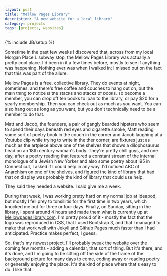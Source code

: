 ```yaml
---
layout: post
title: "Mellow Pages Library"
description: "A new website for a local library"
category: projects
tags: [projects, websites]
---
```

{% include JB/setup %}

Sometime in the past few weeks I discovered that, across from my local Morgan Place L subway stop, the Mellow Pages Library was actually a pretty cool place. I'd been in it a few times before, mostly to see if anything was happening. Nothing ever was when I walked in; I missed out on the fact that this was part of the allure.

Mellow Pages is a free, collective library. They do events at night, sometimes, and there's free coffee and couches to hang out on, but the main thing to notice is the stacks and stacks of books. To become a member, you can drop off ten books to loan to the library, or pay $20 for a yearly membership. Then you can check out as much as you want. You can also hang out as long as you want, but you don't technically need to be a member to do that. 

Matt and Jacob, the founders, a pair of gangly bearded hipsters who seem to spend their days beneath red eyes and cigarette smoke, Matt reading some sort of poetry book in the couch in the corner and Jacob laughing at a Youtube clip while trying to write in the ther corner, are fixtures just as much as the artpiece above one of the shelves that shows a dilophosaurus head on an 18th century woman's body. They're pretty chill guys, and one day, after a poetry reading that featured a constant stream of the internal monologue of a Jewish New Yorker and also some poetry about I95 in Connecticut, I asked if I could help in any way. I'd noticed ABC of Anarchism on one of the shelves, and figured the kind of library that had that on display was probably the kind of library that could use help. 

They said they needed a website. I said give me a week. 

During that week, I was working pretty hard on my normal job at Ideapod, but mostly I fell prey to tonsillitis for the first time in two years, which knocked me out for three or four days. Finally, on Sunday, sitting in the library, I spent around 4 hours and made them what is currently up at [Mellowpageslibrary.com](http://mellowpageslibrary.com). I'm pretty proud of it - mostly the fact that the logo was reproduced in CSS, that I used Bootstrap 3, and that I managed to make that work well with Jekyll and Github Pages much faster than I had anticipated. Practice makes perfect, I guess. 

So, that's my newest project. I'll probably tweak the website over the coming few months - adding a calendar, that sort of thing. But it's there, and it's done, and I'm going to be sitting off the side of the frame of the background picture for many days to come, coding away or reading poetry or generally enjoying the place. It's the kind of place where that's easy to do. I like that. 


